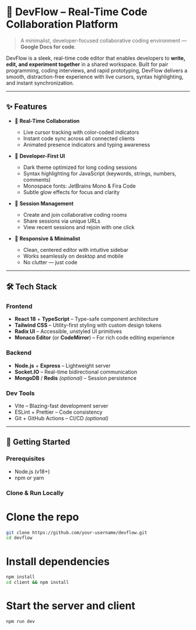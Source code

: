 # 🚀 DevFlow – Real-Time Code Collaboration Platform

> A minimalist, developer-focused collaborative coding environment — **Google Docs for code**.

DevFlow is a sleek, real-time code editor that enables developers to **write, edit, and experiment together** in a shared workspace. Built for pair programming, coding interviews, and rapid prototyping, DevFlow delivers a smooth, distraction-free experience with live cursors, syntax highlighting, and instant synchronization.

---

## ✨ Features

- 🔁 **Real-Time Collaboration**
  - Live cursor tracking with color-coded indicators
  - Instant code sync across all connected clients
  - Animated presence indicators and typing awareness

- 🎨 **Developer-First UI**
  - Dark theme optimized for long coding sessions
  - Syntax highlighting for JavaScript (keywords, strings, numbers, comments)
  - Monospace fonts: JetBrains Mono & Fira Code
  - Subtle glow effects for focus and clarity

- 👥 **Session Management**
  - Create and join collaborative coding rooms
  - Share sessions via unique URLs
  - View recent sessions and rejoin with one click

- 📱 **Responsive & Minimalist**
  - Clean, centered editor with intuitive sidebar
  - Works seamlessly on desktop and mobile
  - No clutter — just code

---

## 🛠️ Tech Stack

### Frontend
- **React 18** + **TypeScript** – Type-safe component architecture
- **Tailwind CSS** – Utility-first styling with custom design tokens
- **Radix UI** – Accessible, unstyled UI primitives
- **Monaco Editor** (or **CodeMirror**) – For rich code editing experience

### Backend
- **Node.js** + **Express** – Lightweight server
- **Socket.IO** – Real-time bidirectional communication
- **MongoDB** / **Redis** *(optional)* – Session persistence

### Dev Tools
- Vite – Blazing-fast development server
- ESLint + Prettier – Code consistency
- Git + GitHub Actions – CI/CD *(optional)*



---

## 🚀 Getting Started

### Prerequisites
- Node.js (v18+)
- npm or yarn

### Clone & Run Locally

# Clone the repo
```bash
git clone https://github.com/your-username/devflow.git
cd devflow
```
# Install dependencies
```bash
npm install
cd client && npm install
```
# Start the server and client
```bash
npm run dev
```
